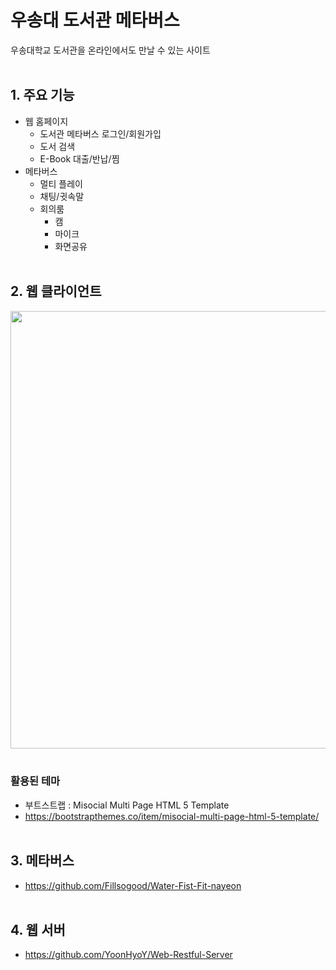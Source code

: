 # 우송대 도서관 메타버스
우송대학교 도서관을 온라인에서도 만날 수 있는 사이트
<br><br>

## 1. 주요 기능
- 웹 홈페이지
  - 도서관 메타버스 로그인/회원가입
  - 도서 검색
  - E-Book 대출/반납/찜
- 메타버스
  - 멀티 플레이
  - 채팅/귓속말
  - 회의룸
    - 캠
    - 마이크
    - 화면공유
<br><br>

## 2. 웹 클라이언트
<img width="700" src="https://github.com/Soeun01/WebClient/assets/94830540/dcadcf9b-51d1-40e5-91ee-3abf797ea7ed">
<br><br>

### 활용된 테마
- 부트스트랩 : Misocial Multi Page HTML 5 Template
- <https://bootstrapthemes.co/item/misocial-multi-page-html-5-template/>
<br><br>

## 3. 메타버스
- <https://github.com/Fillsogood/Water-Fist-Fit-nayeon>
<br><br>

## 4. 웹 서버
- <https://github.com/YoonHyoY/Web-Restful-Server>

